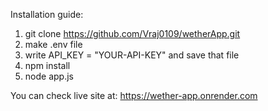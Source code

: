 Installation guide:
1. git clone https://github.com/Vraj0109/wetherApp.git
2. make .env file
3. write API_KEY = "YOUR-API-KEY" and save that file
4. npm install
5. node app.js

You can check live site at: https://wether-app.onrender.com

